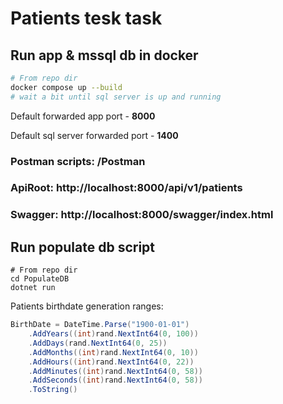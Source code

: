 # Patients tesk task

## Run app & mssql db in docker

```bash
# From repo dir 
docker compose up --build
# wait a bit until sql server is up and running
```

Default forwarded app port - **8000**

Default sql server forwarded port - **1400**

### Postman scripts: /Postman

### ApiRoot: http://localhost:8000/api/v1/patients
### Swagger: http://localhost:8000/swagger/index.html

## Run populate db script
```shell
# From repo dir 
cd PopulateDB
dotnet run 
```

Patients birthdate generation ranges:
```csharp
BirthDate = DateTime.Parse("1900-01-01")
    .AddYears((int)rand.NextInt64(0, 100))
    .AddDays(rand.NextInt64(0, 25))
    .AddMonths((int)rand.NextInt64(0, 10))
    .AddHours((int)rand.NextInt64(0, 22))
    .AddMinutes((int)rand.NextInt64(0, 58))
    .AddSeconds((int)rand.NextInt64(0, 58))
    .ToString()
```
